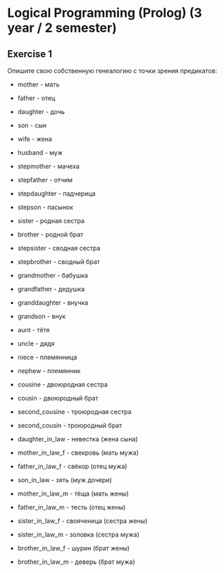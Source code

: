 # Logical Programming (Prolog) (3 year / 2 semester)

## Exercise 1
Опишите свою собственную генеалогию с точки зрения предикатов:

* mother - мать
* father - отец
* daughter - дочь
* son - сын
 
* wife - жена
* husband - муж
 
* stepmother - мачеха
* stepfather - отчим
* stepdaughter - падчерица
* stepson - пасынок
 
* sister - родная сестра
* brother - родной брат
* stepsister - сводная сестра
* stepbrother - сводный брат
 
* grandmother - бабушка 
* grandfather - дедушка
* granddaughter - внучка  
* grandson - внук 
 
* aunt - тётя  
* uncle - дядя  
* niece - племянница  
* nephew - племянник 
 
* cousine - двоюродная сестра  
* cousin - двоюродный брат  
* second_cousine - троюродная сестра
* second_cousin - троюродный брат
 
* daughter_in_law - невестка (жена сына)
* mother_in_law_f - свекровь (мать мужа)
* father_in_law_f - свёкор (отец мужа)
* son_in_law - зять (муж дочери)
* mother_in_law_m - тёща (мать жены)
* father_in_law_m - тесть (отец жены)
 
* sister_in_law_f - свояченица (сестра жены)
* sister_in_law_m - золовка (сестра мужа)
* brother_in_law_f - шурин (брат жены)
* brother_in_law_m - деверь (брат мужа)
